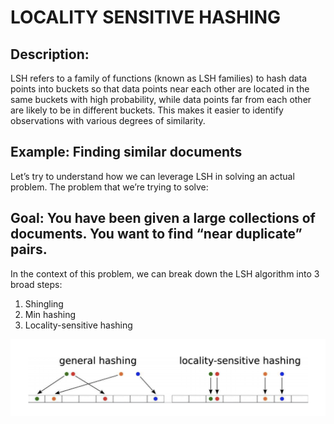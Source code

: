# LOCALITY SENSITIVE HASHING

## Description: 
LSH refers to a family of functions (known as LSH families) to hash data points into buckets so that data points near each other are located in the same buckets with high probability, while data points far from each other are likely to be in different buckets. This makes it easier to identify observations with various degrees of similarity.

## Example: Finding similar documents
Let’s try to understand how we can leverage LSH in solving an actual problem. The problem that we’re trying to solve:
## Goal: You have been given a large collections of documents. You want to find “near duplicate” pairs.
In the context of this problem, we can break down the LSH algorithm into 3 broad steps:
1. Shingling
2. Min hashing
3. Locality-sensitive hashing

![image](https://github.com/Zaid9597/Locality-Sensitive-Hashing/blob/main/readme.md-images/Screen%20Shot%202022-03-05%20at%209.33.49%20AM.png)
